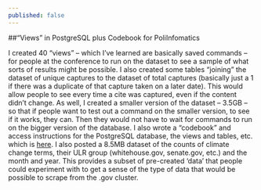 ```yaml
---
published: false
---
```



##“Views” in PostgreSQL plus Codebook for PoliInfomatics

I created 40 “views” – which I’ve learned are basically saved commands – for people at the conference to run on the dataset to see a sample of what sorts of results might be possible. I also created some tables “joining” the dataset of unique captures to the dataset of total captures (basically just a 1 if there was a duplicate of that capture taken on a later date). This would allow people to see every time a cite was captured, even if the content didn’t change. As well, I created a smaller version of the dataset – 3.5GB – so that if people want to test out a command on the smaller version, to see if it works, they can. Then they would not have to wait for commands to run on the bigger version of the database. I also wrote a “codebook” and access instructions for the PostgreSQL database, the views and tables, etc. which is [here](https://github.com/ekgade/Emilys-pigscripts/wiki/Example-Queries). I also posted a 8.5MB dataset of the counts of climate change terms, their ULR group (whitehouse.gov, senate.gov, etc.) and the month and year. This provides a subset of pre-created ‘data’ that people could experiment with to get a sense of the type of data that would be possible to scrape from the .gov cluster.

